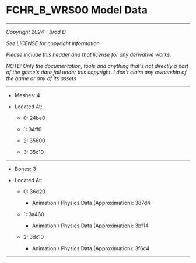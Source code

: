 # FCHR_B_WRS00 Model Data

---

*Copyright 2024 - Brad D*

*See LICENSE for copyright information.*

*Please include this header and that license for any derivative works.*

*NOTE: Only the documentation, tools and anything that's not directly a part of the game's data fall under this copyright. I don't claim any ownership of the game or any of its assets*

---

* Meshes: 4

* Located At:

  * 0: 24be0

  * 1: 34ff0

  * 2: 35600

  * 3: 35c10

---

* Bones: 3

* Located At:

  * 0: 36d20

    * Animation / Physics Data (Approximation): 387d4

  * 1: 3a460

    * Animation / Physics Data (Approximation): 3bf14

  * 2: 3dc10

    * Animation / Physics Data (Approximation): 3f6c4

---

